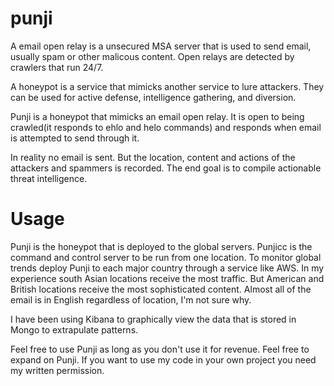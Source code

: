 # punji

A email open relay is a unsecured MSA server that is used to send email, usually spam or other malicous content. Open relays are detected by crawlers that run 24/7.

A honeypot is a service that mimicks another service to lure attackers. They can be used for active defense, intelligence gathering, and diversion.

Punji is a honeypot that mimicks an email open relay. It is open to being crawled(it responds to ehlo and helo commands) and responds when email is attempted to send through it.

In reality no email is sent. But the location, content and actions of the attackers and spammers is recorded. The end goal is to compile actionable threat intelligence. 

# Usage

Punji is the honeypot that is deployed to the global servers. Punjicc is the command and control server to be run from one location. To monitor global trends deploy Punji to each major country through a service like AWS. In my experience south Asian locations receive the most traffic. But American and British locations receive the most sophisticated content. Almost all of the email is in English regardless of location, I'm not sure why. 

I have been using Kibana to graphically view the data that is stored in Mongo to extrapulate patterns.

Feel free to use Punji as long as you don't use it for revenue. Feel free to expand on Punji. If you want to use my code in your own project you need my written permission.
